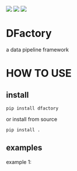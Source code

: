 [![](https://img.shields.io/pypi/v/dfactory.svg)](https://pypi.python.org/pypi/dfactory)
[![](https://img.shields.io/pypi/pyversions/dfactory.svg)](https://pypi.python.org/pypi/dfactory)
[![](https://github.com/skiloop/dfactory/workflows/Pylint/badge.svg)](https://github.com/skiloop/dfactory/actions?query=workflow%3ACodeQL)

DFactory
================
a data pipeline framework

# HOW TO USE

## install
```shell
pip install dfactory
```
or install from source

```shell
pip install .
```

## examples
example 1:

```python

```

